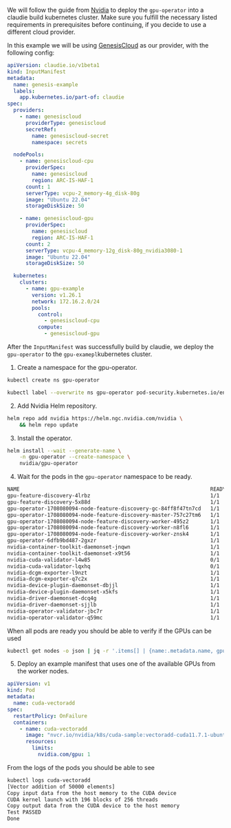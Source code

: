 We will follow the guide
from [Nvidia](https://docs.nvidia.com/datacenter/cloud-native/gpu-operator/latest/getting-started.html#operator-install-guide)
to deploy the `gpu-operator` into a claudie build kubernetes cluster. Make sure you fulfill the necessary listed
requirements in prerequisites before continuing, if you decide to use a different cloud provider.

In this example we will be using [GenesisCloud](providers/genesiscloud.md) as our provider, with the following config:

```yaml
apiVersion: claudie.io/v1beta1
kind: InputManifest
metadata:
  name: genesis-example
  labels:
    app.kubernetes.io/part-of: claudie
spec:
  providers:
    - name: genesiscloud
      providerType: genesiscloud
      secretRef:
        name: genesiscloud-secret
        namespace: secrets

  nodePools:
    - name: genesiscloud-cpu
      providerSpec:
        name: genesiscloud
        region: ARC-IS-HAF-1
      count: 1
      serverType: vcpu-2_memory-4g_disk-80g
      image: "Ubuntu 22.04"
      storageDiskSize: 50

    - name: genesiscloud-gpu
      providerSpec:
        name: genesiscloud
        region: ARC-IS-HAF-1
      count: 2
      serverType: vcpu-4_memory-12g_disk-80g_nvidia3080-1
      image: "Ubuntu 22.04"
      storageDiskSize: 50

  kubernetes:
    clusters:
      - name: gpu-example
        version: v1.26.1
        network: 172.16.2.0/24
        pools:
          control:
            - genesiscloud-cpu
          compute:
            - genesiscloud-gpu
```

After the `InputManifest` was successfully build by claudie, we deploy the `gpu-operator` to the `gpu-examepl`kubernetes cluster.

1. Create a namespace for the gpu-operator.

```bash
kubectl create ns gpu-operator
```

```bash
kubectl label --overwrite ns gpu-operator pod-security.kubernetes.io/enforce=privileged
```

2. Add Nvidia Helm repository.

```bash
helm repo add nvidia https://helm.ngc.nvidia.com/nvidia \
    && helm repo update
```

3. Install the operator.

```bash
helm install --wait --generate-name \
    -n gpu-operator --create-namespace \
    nvidia/gpu-operator
```

4. Wait for the pods in the `gpu-operator` namespace to be ready.

```bash
NAME                                                              READY   STATUS      RESTARTS      AGE
gpu-feature-discovery-4lrbz                                       1/1     Running     0              10m
gpu-feature-discovery-5x88d                                       1/1     Running     0              10m
gpu-operator-1708080094-node-feature-discovery-gc-84ff8f47tn7cd   1/1     Running     0              10m
gpu-operator-1708080094-node-feature-discovery-master-757c27tm6   1/1     Running     0              10m
gpu-operator-1708080094-node-feature-discovery-worker-495z2       1/1     Running     0              10m
gpu-operator-1708080094-node-feature-discovery-worker-n8fl6       1/1     Running     0              10m
gpu-operator-1708080094-node-feature-discovery-worker-znsk4       1/1     Running     0              10m
gpu-operator-6dfb9bd487-2gxzr                                     1/1     Running     0              10m
nvidia-container-toolkit-daemonset-jnqwn                          1/1     Running     0              10m
nvidia-container-toolkit-daemonset-x9t56                          1/1     Running     0              10m
nvidia-cuda-validator-l4w85                                       0/1     Completed   0              10m
nvidia-cuda-validator-lqxhq                                       0/1     Completed   0              10m
nvidia-dcgm-exporter-l9nzt                                        1/1     Running     0              10m
nvidia-dcgm-exporter-q7c2x                                        1/1     Running     0              10m
nvidia-device-plugin-daemonset-dbjjl                              1/1     Running     0              10m
nvidia-device-plugin-daemonset-x5kfs                              1/1     Running     0              10m
nvidia-driver-daemonset-dcq4g                                     1/1     Running     0              10m
nvidia-driver-daemonset-sjjlb                                     1/1     Running     0              10m
nvidia-operator-validator-jbc7r                                   1/1     Running     0              10m
nvidia-operator-validator-q59mc                                   1/1     Running     0              10m
```

When all pods are ready you should be able to verify if the GPUs can be used

```bash
kubectl get nodes -o json | jq -r '.items[] | {name:.metadata.name, gpus:.status.capacity."nvidia.com/gpu"}'
```

5. Deploy an example manifest that uses one of the available GPUs from the worker nodes.

```yaml
apiVersion: v1
kind: Pod
metadata:
  name: cuda-vectoradd
spec:
  restartPolicy: OnFailure
  containers:
    - name: cuda-vectoradd
      image: "nvcr.io/nvidia/k8s/cuda-sample:vectoradd-cuda11.7.1-ubuntu22.04"
      resources:
        limits:
          nvidia.com/gpu: 1
```

From the logs of the pods you should be able to see

```bash
kubectl logs cuda-vectoradd
[Vector addition of 50000 elements]
Copy input data from the host memory to the CUDA device
CUDA kernel launch with 196 blocks of 256 threads
Copy output data from the CUDA device to the host memory
Test PASSED
Done
```